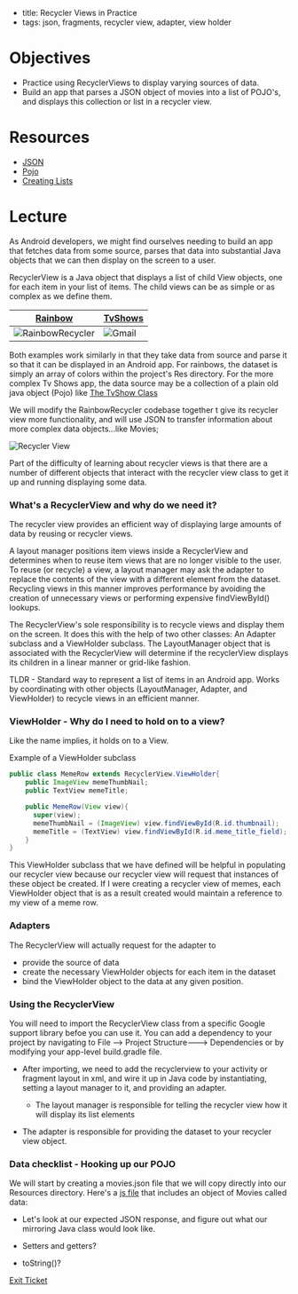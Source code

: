- title: Recycler Views in Practice
- tags: json, fragments, recycler view, adapter, view holder

# Objectives
- Practice using RecyclerViews to display varying sources of data.
- Build an app that parses a JSON object of movies into a list of POJO's, and displays this collection or list in a recycler view.

# Resources

- [JSON](#)
- [Pojo](#)
- [Creating Lists](https://developer.android.com/training/material/lists-cards.html)

# Lecture

As Android developers, we might find ourselves needing to build an app that fetches data from some source, parses that data into substantial Java objects that we can then display on the screen to a user.


RecyclerView is a Java object that displays a list of child View objects, one for each item in your list of items. The child views can be as simple or as complex as we define them.

| [Rainbow](https://github.com/abassawo/RainbowRecycler)  | [TvShows](#)  |
|---|---|
|  ![RainbowRecycler](http://i.imgur.com/mPiExwX.png?3) |  ![Gmail](https://github.com/pedrovgs/EffectiveAndroidUI/blob/master/art/screenshot2.png?raw=true) |    


Both examples work similarly in that they take data from source and parse it so that it can be displayed in an Android app. For rainbows, the dataset is simply an array of colors within the project's Res directory. For the more complex Tv Shows app, the data source may be a collection of a plain old java object (Pojo) like [The TvShow Class](https://github.com/pedrovgs/EffectiveAndroidUI/blob/master/app/src/main/java/com/github/pedrovgs/effectiveandroidui/domain/tvshow/TvShow.java)

We will modify the RainbowRecycler codebase together t give its recycler view more functionality, and will use JSON to transfer information about more complex data objects...like Movies;


![Recycler View](https://developer.android.com/training/material/images/RecyclerView.png)

Part of the difficulty of learning about recycler views is that there are a number of different objects that interact with the recycler view class to get it up and running displaying some data.


### What's a RecyclerView and why do we need it?

The recycler view provides an efficient way of displaying large amounts of data by reusing or recycler views.

A layout manager positions item views inside a RecyclerView and determines when to reuse item views that are no longer visible to the user. To reuse (or recycle) a view, a layout manager may ask the adapter to replace the contents of the view with a different element from the dataset. Recycling views in this manner improves performance by avoiding the creation of unnecessary views or performing expensive findViewById() lookups.

The RecyclerView's sole responsibility is to recycle views and display them on the screen. It does this with the help of two other classes: An Adapter subclass and a ViewHolder subclass. The LayoutManager object that is associated with the RecyclerView will determine if the recyclerView displays its children in a linear manner or grid-like fashion.

TLDR - Standard way to represent a list of items in an Android app. Works by coordinating with other objects (LayoutManager, Adapter, and ViewHolder) to recycle views in an efficient manner.

### ViewHolder - Why do I need to hold on to a view?

Like the name implies, it holds on to a View.

Example of a ViewHolder subclass
```java
public class MemeRow extends RecyclerView.ViewHolder{
    public ImageView memeThumbNail;
    public TextView memeTitle;

    public MemeRow(View view){
      super(view);
      memeThumbNail = (ImageView) view.findViewById(R.id.thumbnail);
      memeTitle = (TextView) view.findViewById(R.id.meme_title_field);
    }
}
```

This ViewHolder subclass that we have defined will be helpful in populating our recycler view because our recycler view will request that instances of these object be created. If I were creating a recycler view of memes, each ViewHolder object that is as a result created would maintain a reference to my view of a meme row.




### Adapters
The RecyclerView will actually request for the adapter to

- provide the source of data
- create the necessary ViewHolder objects for each item in the dataset
- bind the ViewHolder object to the data at any given position.




### Using the RecyclerView

You will need to import the RecyclerView class from a specific Google support library befoe you can use it. You can add a dependency to your project by navigating to File --> Project Structure---> Dependencies or by modifying your app-level build.gradle file.

- After importing, we need to add the recyclerview to your activity or fragment layout in xml, and wire it up in Java code by instantiating, setting a layout manager to it, and providing an adapter.

  - The  layout manager is responsible for telling the recycler view how it will display its list elements
- The adapter is responsible for providing the dataset to your recycler view object.



### Data checklist - Hooking up our POJO

We will start by creating a movies.json file that we will copy directly into our Resources directory.
Here's a [js file](https://github.com/C4Q/AC3.1/blob/master/homeworks/week02/js/main.js) that includes an object of Movies called data:


- Let's look at our expected JSON response, and figure out what our mirroring Java class would look like.

- Setters and getters?

- toString()?

[Exit Ticket](#)

